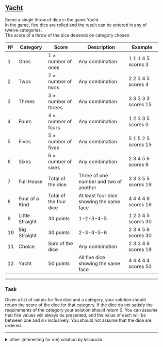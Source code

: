 ## [Yacht](https://exercism.io/tracks/java/exercises/yacht "link to exercism")
Score a single throw of dice in the game Yacht.  
In the game, five dice are rolled and the result can be entered in any of twelve categories.  
The score of a throw of the dice depends on category chosen.


№   | Category       |	Score                  |	Description                              |	Example
----|--------------  | ---------------------- | ---------------------------------------- | ---------------
 1  |Ones	           | 1 × number of ones	    | Any combination	                         |1 1 1 4 5 scores 3
 2  |Twos	           | 2 × number of twos	    | Any combination	                         |2 2 3 4 5 scores 4
 3  |Threes	         | 3 × number of threes	  | Any combination	                         |3 3 3 3 3 scores 15
 4  |Fours	          | 4 × number of fours	   | Any combination	                         |1 2 3 3 5 scores 0
 5  |Fives	          | 5 × number of fives	   | Any combination	                         |5 1 5 2 5 scores 15
 6  |Sixes	          | 6 × number of sixes	   | Any combination	                         |2 3 4 5 6 scores 6
 7  |Full House      | Total of the dice	     | Three of one number and two of another   |3 3 3 5 5 scores 19
 8  |Four of a Kind  | Total of the four dice | At least four dice showing the same face |4 4 4 4 6 scores 16
 9  |Little Straight | 30 points	             | 1-2-3-4-5	                               |1 2 3 4 5 scores 30
10  |Big Straight    | 30 points          	   | 2-3-4-5-6                                |2 3 4 5 6 scores 30
11  |Choice          | Sum of the dice	       | Any combination	                         |2 3 3 4 6 scores 18
12  |Yacht	          | 50 points	             | All five dice showing the same face	     |4 4 4 4 4 scores 50
***
### Task
Given a list of values for five dice and a category, your solution should return the score of the dice for that category.
If the dice do not satisfy the requirements of the category your solution should return 0. 
You can assume that five values will always be presented, and the value of each will be between one and six inclusively. 
You should not assume that the dice are ordered.
***
<details>
<summary>other (interesting for me) solution by kssaurab</summary>

```java
 
import java.util.*;
import java.util.stream.*;

class Yacht {

    private int s = 0;

    Yacht(int[] dice, YachtCategory yachtCategory) {

        HashMap<Integer, Integer> countMap = new HashMap<Integer, Integer>();
        for(int elem: dice) countMap.put(elem, countMap.getOrDefault(elem, 0) + 1);
        List<Integer> keys = countMap.keySet().stream().collect(Collectors.toList());
        switch(yachtCategory){
            case ONES:
                s = countMap.getOrDefault(1, 0);
                break;
            case TWOS:
                s = countMap.getOrDefault(2, 0) * 2;
                break;
            case THREES:
                s = countMap.getOrDefault(3, 0) * 3;
                break;
            case FOURS:
                s = countMap.getOrDefault(4, 0) * 4;
                break;
            case FIVES:
                s = countMap.getOrDefault(5, 0) * 5;
                break;
            case SIXES:
                s = countMap.getOrDefault(6, 0) * 6;
                break;
            case FULL_HOUSE:
                if(countMap.size() == 2 &&
                    countMap.values().stream().filter(x-> x!=2 && x!=3).collect(Collectors.toList()).size()==0)
                  for(int elem: dice) s = s + elem;
                break;
            case FOUR_OF_A_KIND:
                if(countMap.values().stream().filter(x-> x>=4).collect(Collectors.toList()).size()==1){
                    if(countMap.get(keys.get(0)) >= 4) s = 4 * keys.get(0);
                    else s = 4 * keys.get(1);
                }
                break;
            case LITTLE_STRAIGHT:
                List<Integer> keys2 = new ArrayList<Integer>(Arrays.asList(1, 2, 3, 4, 5));
                keys2.removeAll(keys);
                if(keys2.size() == 0) s = 30;
                break;
            case BIG_STRAIGHT:
                List<Integer> keys3 = new ArrayList<Integer>(Arrays.asList(2, 3, 4, 5, 6));
                keys3.removeAll(keys);
                if(keys3.size() == 0) s = 30;
                break;
            case CHOICE:
                for(int elem: dice) s+= elem;
                break;
            case YACHT:
                if(keys.size() == 1) s = 50;
                break;
        }
    }

    int score() {
        return s;
    }
}
```
</details>


